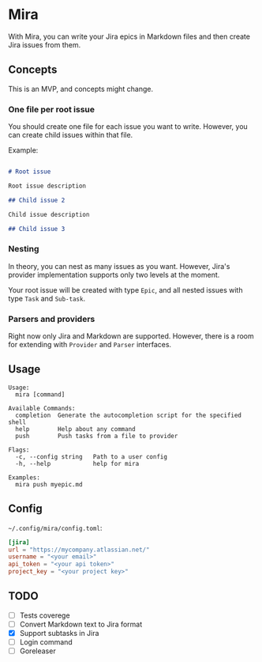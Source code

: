 # Mira

With Mira, you can write your Jira epics in Markdown files and then create Jira issues from them.

## Concepts

This is an MVP, and concepts might change.

### One file per root issue

You should create one file for each issue you want to write. However, you can create child issues within that file.

Example:

```markdown

# Root issue

Root issue description

## Child issue 2

Child issue description

## Child issue 3
```

### Nesting

In theory, you can nest as many issues as you want. However, Jira's provider implementation supports only two levels at the moment.

Your root issue will be created with type `Epic`, and all nested issues with type `Task` and `Sub-task`.

### Parsers and providers

Right now only Jira and Markdown are supported. However, there is a room for extending with `Provider` and `Parser` interfaces.


## Usage

```
Usage:
  mira [command]

Available Commands:
  completion  Generate the autocompletion script for the specified shell
  help        Help about any command
  push        Push tasks from a file to provider

Flags:
  -c, --config string   Path to a user config
  -h, --help            help for mira

Examples:
  mira push myepic.md
```

## Config

`~/.config/mira/config.toml`:

```toml
[jira]
url = "https://mycompany.atlassian.net/"
username = "<your email>"
api_token = "<your api token>"
project_key = "<your project key>"
```

## TODO

- [ ] Tests coverege
- [ ] Convert Markdown text to Jira format
- [x] Support subtasks in Jira
- [ ] Login command
- [ ] Goreleaser
